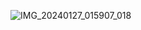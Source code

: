 ![IMG_20240127_015907_018](https://github.com/jubo445/Let-s-Buy/assets/63640474/4914a5b1-8798-4f02-8ac7-380d9035b7c3)
